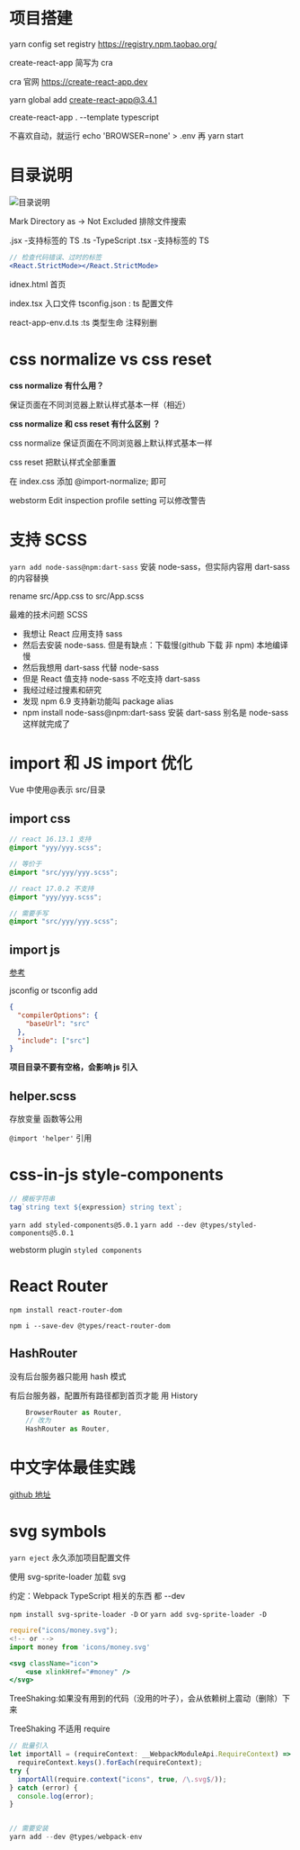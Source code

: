 # 项目搭建

yarn config set registry https://registry.npm.taobao.org/

create-react-app 简写为 cra

cra 官网
https://create-react-app.dev

yarn global add create-react-app@3.4.1

create-react-app . --template typescript

不喜欢自动，就运行 echo 'BROWSER=none' > .env 再 yarn start

# 目录说明

![目录说明](https://p9-juejin.byteimg.com/tos-cn-i-k3u1fbpfcp/7938bb7a5bbd4da88573e89cc00b52cd~tplv-k3u1fbpfcp-watermark.image)

Mark Directory as -> Not Excluded 排除文件搜索

.jsx -支持标签的 TS
.ts -TypeScript
.tsx -支持标签的 TS

```jsx
// 检查代码错误、过时的标签
<React.StrictMode></React.StrictMode>
```

idnex.html 首页

index.tsx 入口文件
tsconfig.json : ts 配置文件

react-app-env.d.ts :ts 类型生命 注释别删

# css normalize vs css reset

**css normalize 有什么用？**

保证页面在不同浏览器上默认样式基本一样（相近）

**css normalize 和 css reset 有什么区别 ？**

css normalize 保证页面在不同浏览器上默认样式基本一样

css reset 把默认样式全部重置

在 index.css 添加 @import-normalize; 即可

webstorm Edit inspection profile setting 可以修改警告

# 支持 SCSS

`yarn add node-sass@npm:dart-sass` 安装 node-sass，但实际内容用 dart-sass 的内容替换

rename src/App.css to src/App.scss

最难的技术问题 SCSS

- 我想让 React 应用支持 sass
- 然后去安装 node-sass. 但是有缺点：下载慢(github 下载 非 npm) 本地编译慢
- 然后我想用 dart-sass 代替 node-sass
- 但是 React 值支持 node-sass 不吃支持 dart-sass
- 我经过经过搜素和研究
- 发现 npm 6.9 支持新功能叫 package alias
- npm install node-sass@npm:dart-sass 安装 dart-sass 别名是 node-sass 这样就完成了

# import 和 JS import 优化

Vue 中使用@表示 src/目录

## import css

```scss
// react 16.13.1 支持
@import "yyy/yyy.scss";

// 等价于
@import "src/yyy/yyy.scss";

// react 17.0.2 不支持
@import "yyy/yyy.scss";

// 需要手写
@import "src/yyy/yyy.scss";
```

## import js

[参考](https://create-react-app.dev/docs/importing-a-component#absolute-imports)

jsconfig or tsconfig add

```json
{
  "compilerOptions": {
    "baseUrl": "src"
  },
  "include": ["src"]
}
```

**项目目录不要有空格，会影响 js 引入**

## helper.scss

存放变量 函数等公用

`@import 'helper'` 引用

# css-in-js style-components

```js
// 模板字符串
tag`string text ${expression} string text`;
```

`yarn add styled-components@5.0.1`
`yarn add --dev @types/styled-components@5.0.1`

webstorm plugin `styled components`

# React Router

`npm install react-router-dom`

`npm i --save-dev @types/react-router-dom`

## HashRouter

没有后台服务器只能用 hash 模式

有后台服务器，配置所有路径都到首页才能 用 History

```jsx
    BrowserRouter as Router,
    // 改为
    HashRouter as Router,
```

# 中文字体最佳实践

[github 地址](https://github.com/zenozeng/fonts.css/)

# svg symbols

`yarn eject` 永久添加项目配置文件

使用 svg-sprite-loader 加载 svg

约定：Webpack TypeScript 相关的东西 都 --dev

`npm install svg-sprite-loader -D`
or
`yarn add svg-sprite-loader -D`

```jsx
require("icons/money.svg");
<!-- or -->
import money from 'icons/money.svg'

<svg className="icon">
    <use xlinkHref="#money" />
</svg>

```

TreeShaking:如果没有用到的代码（没用的叶子），会从依赖树上震动（删除）下来

TreeShaking 不适用 require

```jsx
// 批量引入
let importAll = (requireContext: __WebpackModuleApi.RequireContext) =>
  requireContext.keys().forEach(requireContext);
try {
  importAll(require.context("icons", true, /\.svg$/));
} catch (error) {
  console.log(error);
}


// 需要安装
yarn add --dev @types/webpack-env
```

